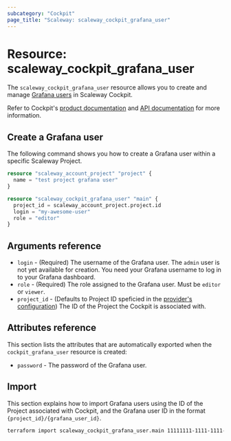 ```yaml
---
subcategory: "Cockpit"
page_title: "Scaleway: scaleway_cockpit_grafana_user"
---
```


# Resource: scaleway_cockpit_grafana_user

The `scaleway_cockpit_grafana_user` resource allows you to create and manage [Grafana users](https://www.scaleway.com/en/docs/observability/cockpit/concepts/#grafana-users) in Scaleway Cockpit.

Refer to Cockpit's [product documentation](https://www.scaleway.com/en/docs/observability/cockpit/concepts/) and [API documentation](https://www.scaleway.com/en/developers/api/cockpit/regional-api) for more information.

## Create a Grafana user

The following command shows you how to create a Grafana user within a specific Scaleway Project.

```terraform
resource "scaleway_account_project" "project" {
  name = "test project grafana user"
}

resource "scaleway_cockpit_grafana_user" "main" {
  project_id = scaleway_account_project.project.id
  login = "my-awesome-user"
  role = "editor"
}
```


## Arguments reference

- `login` - (Required) The username of the Grafana user. The `admin` user is not yet available for creation. You need your Grafana username to log in to your Grafana dashboard.
- `role` - (Required) The role assigned to the Grafana user. Must be `editor` or `viewer`.
- `project_id` - (Defaults to Project ID speficied in the [provider's configuration](../index.md#project_id)) The ID of the Project the Cockpit is associated with.

## Attributes reference

This section lists the attributes that are automatically exported when the `cockpit_grafana_user` resource is created:

- `password` - The password of the Grafana user.

## Import

This section explains how to import Grafana users using the ID of the Project associated with Cockpit, and the Grafana user ID in the format `{project_id}/{grafana_user_id}`.

```bash
terraform import scaleway_cockpit_grafana_user.main 11111111-1111-1111-1111-111111111111/2
```
